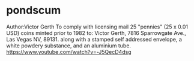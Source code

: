 # pondscum

Author:Victor Gerth
To comply with licensing mail 25 "pennies" (25 x 0.01 USD) coins minted prior to 1982 to:
Victor Gerth, 7816 Sparrowgate Ave., Las Vegas NV, 89131.
along with a stamped self addressed envelope, a white powdery substance,
and an aluminium tube. https://www.youtube.com/watch?v=-J5QecD4dsg
